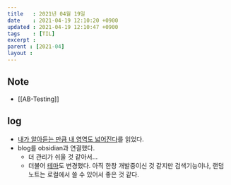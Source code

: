 ```yaml
---
title   : 2021년 04월 19일
date    : 2021-04-19 12:10:20 +0900
updated : 2021-04-19 12:10:47 +0900
tags    : [TIL]
excerpt : 
parent : [2021-04]
layout : 
---
```


## Note 
- [[AB-Testing]]

## log   
- [내가 알아듣는 만큼 내 영역도 넓어진다](https://tir.netlify.app/#/Life/as-much-as-i-understand-my-area-becomes-wider)를 읽었다.  
- blog를 obsidian과 연결했다.  
	- 더 관리가 쉬울 것 같아서... 
	- 더불어 [테마](https://github.com/ekampf/gatsby-theme-networked-thought)도 변경했다. 아직 한창 개발중이신 것 같지만 검색기능이나, 랜덤 노트는 로컬에서 쓸 수 있어서 좋은 것 같다.  

